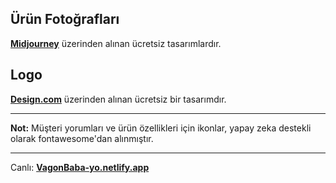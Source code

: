 ## Ürün Fotoğrafları

**[Midjourney](https://www.midjourney.com)** üzerinden alınan ücretsiz tasarımlardır.

## Logo

**[Design.com](https://www.design.com)** üzerinden alınan ücretsiz bir tasarımdır.

---

**Not:** Müşteri yorumları ve ürün özellikleri için ikonlar, yapay zeka destekli olarak fontawesome'dan alınmıştır.

---
Canlı: **[VagonBaba-yo.netlify.app](https://vagonbaba-yo.netlify.app/)**